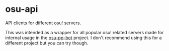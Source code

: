 # osu-api
API clients for different osu! servers.

This was intended as a wrapper for all popular osu! related servers made for internal usage in the [osu-pp-bot](https://github.com/kionell/osu-pp-bot) project.
I don't recommend using this for a different project but you can try though.
